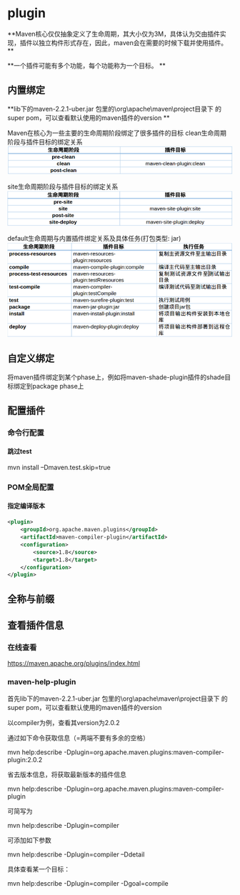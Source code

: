 # plugin

**Maven核心仅仅抽象定义了生命周期，其大小仅为3M，具体认为交由插件实现，插件以独立构件形式存在，因此，maven会在需要的时候下载并使用插件。 **

**一个插件可能有多个功能，每个功能称为一个目标。 **


## 内置绑定 
**lib下的maven-2.2.1-uber.jar 包里的\org\apache\maven\project目录下 的super pom，可以查看默认使用的maven插件的version **
 
 
Maven在核心为一些主要的生命周期阶段绑定了很多插件的目标 
clean生命周期阶段与插件目标的绑定关系 
![clean](image/clean.png)
  
 
 
site生命周期阶段与插件目标的绑定关系  
![clean](image/site.png)
 
 
default生命周期与内置插件绑定关系及具体任务(打包类型: jar) 
![clean](image/default.png)
 
 
 
## 自定义绑定 
将maven插件绑定到某个phase上，例如将maven-shade-plugin插件的shade目标绑定到package phase上
 
## 配置插件 
### 命令行配置 
#### 跳过test 
 
mvn install –Dmaven.test.skip=true 
 
 
### POM全局配置 
#### 指定编译版本 
```xml
<plugin> 
    <groupId>org.apache.maven.plugins</groupId> 
    <artifactId>maven-compiler-plugin</artifactId> 
    <configuration> 
        <source>1.8</source> 
        <target>1.8</target> 
    </configuration> 
</plugin> 
```
## 全称与前缀 
 
## 查看插件信息 
### 在线查看 
https://maven.apache.org/plugins/index.html 
 
### maven-help-plugin 
 
首先lib下的maven-2.2.1-uber.jar 包里的\org\apache\maven\project目录下 的super pom，可以查看默认使用的maven插件的version 
 
 
以compiler为例，查看其version为2.0.2 

通过如下命令获取信息（=两端不要有多余的空格） 
 
mvn help:describe -Dplugin=org.apache.maven.plugins:maven-compiler-plugin:2.0.2 
 
 
省去版本信息，将获取最新版本的插件信息 

mvn help:describe -Dplugin=org.apache.maven.plugins:maven-compiler-plugin 
 
 
可简写为

mvn help:describe -Dplugin=compiler 
 
可添加如下参数 

mvn help:describe -Dplugin=compiler –Ddetail 
 
具体查看某一个目标： 

mvn help:describe -Dplugin=compiler -Dgoal=compile 
 

